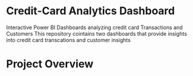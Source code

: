 # Credit-Card Analytics Dashboard
Interactive Power BI Dashboards analyzing credit card Transactions and Customers
This repository cointains two dashboards that provide insights into credit card transcations and customer insights  
# Project Overview
